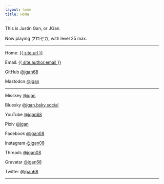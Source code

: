 ```yaml
---
layout: home
title: Home
---
```


This is Justin Gan, or JGan.

Now playing プロセカ, with level 25 max.

---

Home:
<a href="{{ site.url }}">{{ site.url }}</a>

Email:
<a href="mailto:{{ site.author.email }}">{{ site.author.email }}</a>

GitHub
<a rel="me" href="https://github.com/jgan68">@jgan68</a>

Mastodon
<a rel="me" href="https://mastodon.social/@jgan">@jgan</a>

---

Misskey
<a rel="me" href="https://misskey.io/@jgan">@jgan</a>

Bluesky
<a rel="me" href="https://bsky.app/profile/jgan.bsky.social">@jgan.bsky.social</a>

YouTube
<a rel="me" href="https://youtube.com/@jgan68">@jgan68</a>

Pixiv
<a rel="me" href="https://pixiv.net/users/37243507">@jgan</a>

Facebook
<a rel="me" href="https://facebook.com/jgan08">@jgan08</a>

Instagram
<a rel="me" href="https://instagram.com/jgan08">@jgan08</a>

Threads
<a rel="me" href="https://threads.net/@jgan08">@jgan08</a>

Gravatar
<a rel="me" href="https://gravatar.com/jgan68">@jgan68</a>

Twitter
<a rel="me" href="https://twitter.com/jgan68">@jgan68</a>

---
